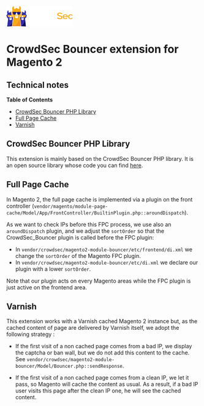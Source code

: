 ![CrowdSec Logo](images/logo_crowdsec.png)

# CrowdSec Bouncer extension for Magento 2

## Technical notes

<!-- START doctoc generated TOC please keep comment here to allow auto update -->
<!-- DON'T EDIT THIS SECTION, INSTEAD RE-RUN doctoc TO UPDATE -->
**Table of Contents**

- [CrowdSec Bouncer PHP Library](#crowdsec-bouncer-php-library)
- [Full Page Cache](#full-page-cache)
- [Varnish](#varnish)

<!-- END doctoc generated TOC please keep comment here to allow auto update -->

## CrowdSec Bouncer PHP Library

This extension is mainly based on the CrowdSec Bouncer PHP library. It is an open source library whose code you can find
[here](https://github.com/crowdsecurity/php-cs-bouncer).

## Full Page Cache

In Magento 2, the full page cache is implemented via a plugin on the front controller (`vendor/magento/module-page-cache/Model/App/FrontController/BuiltinPlugin.php::aroundDispatch`). 

As we want to 
check IPs before this FPC process, we use also an `aroundDispatch` plugin, and we adjust the `sortOrder` so that 
the 
CrowdSec_Bouncer plugin is called before the FPC plugin: 

* In `vendor/crowdsec/magento2-module-bouncer/etc/frontend/di.xml` we change the `sortOrder` of the Magento FPC plugin.
* In `vendor/crowdsec/magento2-module-bouncer/etc/di.xml` we declare our plugin with a lower `sortOrder`.

Note that our plugin acts on every Magento areas while the FPC plugin is just active on the frontend area.

## Varnish

This extension works with a Varnish cached Magento 2 instance but, as the cached content of page are delivered by 
Varnish itself, we adopt the following strategy : 

* If the first visit of a non cached page comes from a bad IP, we display the captcha or ban wall, but we do not add 
  this 
  content to the cache. See `vendor/crowdsec/magento2-module-bouncer/Model/Bouncer.php::sendResponse`.

* If the first visit of a non cached page comes from a clean IP, we let it pass, so Magento will cache the content 
  as usual. As a result, if a bad IP user visits this page after the clean IP one, he will see the cached content.


